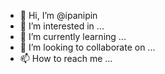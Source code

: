 - 👋 Hi, I’m @ipanipin
- 👀 I’m interested in ...
- 🌱 I’m currently learning ...
- 💞️ I’m looking to collaborate on ...
- 📫 How to reach me ...

<!---
ipanipin/ipanipin is a ✨ special ✨ repository because its `README.md` (this file) appears on your GitHub profile.
You can click the Preview link to take a look at your changes.
--->
